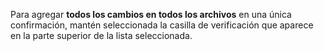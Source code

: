 Para agregar **todos los cambios en todos los archivos** en una única confirmación, mantén seleccionada la casilla de verificación que aparece en la parte superior de la lista seleccionada.

